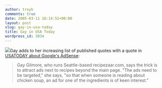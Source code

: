 ```yaml
---
author: troyh
comments: true
date: 2005-03-11 16:14:52+00:00
layout: post
slug: gay-in-usa-today
title: Gay in USA Today
wordpress_id: 3034
---
```


![](http://troyandgay.com/pix/usatoday.gif)Gay adds to her increasing list of published quotes with a quote in [USATODAY about Google's AdSense](http://www.usatoday.com/money/advertising/2005-03-10-google-ads-usat_x.htm):



<blockquote>Gay Gilmore, who runs Seattle-based recipezaar.com, says the trick is to attract ads next to recipes beyond the main page. "The ads need to be targeted," she says, "so that when someone is reading about chicken soup, an ad for one of the ingredients is of keen interest."</blockquote>
